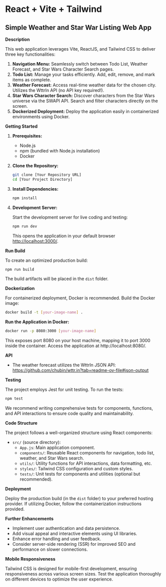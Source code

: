 # React + Vite + Tailwind

## Simple Weather and Star War Listing Web App

**Description**

This web application leverages Vite, ReactJS, and Tailwind CSS to deliver three key functionalities:

1. **Navigation Menu:** Seamlessly switch between Todo List, Weather Forecast, and Star Wars Character Search pages.
2. **Todo List:** Manage your tasks efficiently. Add, edit, remove, and mark items as complete.
3. **Weather Forecast:** Access real-time weather data for the chosen city. Utilizes the WttrIn API (no API key required!).
4. **Star Wars Character Search:** Discover characters from the Star Wars universe via the SWAPI API. Search and filter characters directly on the screen.
5. **Dockerized Deployment:** Deploy the application easily in containerized environments using Docker.

**Getting Started**

1. **Prerequisites:**

   - Node.js
   - npm (bundled with Node.js installation)
   - Docker

2. **Clone the Repository:**

   ```bash
   git clone [Your Repository URL]
   cd [Your Project Directory]
   ```

3. **Install Dependencies:**

   ```bash
   npm install
   ```

4. **Development Server:**

   Start the development server for live coding and testing:

   ```bash
   npm run dev
   ```

   This opens the application in your default browser <http://localhost:3000/>.

**Run Build**

To create an optimized production build:

```bash
npm run build
```

The build artifacts will be placed in the `dist` folder.

**Dockerization**

For containerized deployment, Docker is recommended. Build the Docker image:

```bash
docker build -t [your-image-name] .
```

**Run the Application in Docker:**

```bash
docker run -p 8080:3000 [your-image-name]
```

This exposes port 8080 on your host machine, mapping it to port 3000 inside the container. Access the application at http://localhost:8080/.

**API**

- The weather forecast utilizes the WttrIn JSON API: <https://github.com/chubin/wttr.in?tab=readme-ov-file#json-output>

**Testing**

The project employs Jest for unit testing. To run the tests:

```bash
npm test
```

We recommend writing comprehensive tests for components, functions, and API interactions to ensure code quality and maintainability.

**Code Structure**

The project follows a well-organized structure using React components:

- `src/` (source directory):
  - `App.js`: Main application component.
  - `components/`: Reusable React components for navigation, todo list, weather, and Star Wars search.
  - `utils/`: Utility functions for API interactions, data formatting, etc.
  - `styles/`: Tailwind CSS configuration and custom styles.
  - `tests/`: Unit tests for components and utilities (optional but recommended).

**Deployment**

Deploy the production build (in the `dist` folder) to your preferred hosting provider. If utilizing Docker, follow the containerization instructions provided.

**Further Enhancements**

- Implement user authentication and data persistence.
- Add visual appeal and interactive elements using UI libraries.
- Enhance error handling and user feedback.
- Consider server-side rendering (SSR) for improved SEO and performance on slower connections.

**Mobile Responsiveness**

Tailwind CSS is designed for mobile-first development, ensuring responsiveness across various screen sizes. Test the application thoroughly on different devices to optimize the user experience.
